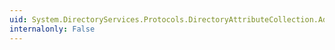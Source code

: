 ```yaml
---
uid: System.DirectoryServices.Protocols.DirectoryAttributeCollection.Add(System.DirectoryServices.Protocols.DirectoryAttribute)
internalonly: False
---
```

